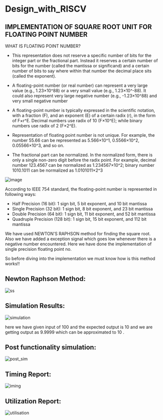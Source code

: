 # Design_with_RISCV
## IMPLEMENTATION OF SQUARE ROOT UNIT FOR FLOATING POINT NUMBER

WHAT IS FLOATING POINT NUMBER?

- This representation does not reserve a specific number of bits for the integer part or
the fractional part. Instead it reserves a certain number of bits for the number (called
the mantissa or significand) and a certain number of bits to say where within that
number the decimal place sits (called the exponent).
- A floating-point number (or real number) can represent a very large value (e.g.,
1.23×10^88) or a very small value (e.g., 1.23×10^-88). It could also represent very
large negative number (e.g., -1.23×10^88) and very small negative number

- A floating-point number is typically expressed in the scientific notation, with a fraction
(F), and an exponent (E) of a certain radix (r), in the form of F×r^E. Decimal numbers
use radix of 10 (F×10^E); while binary numbers use radix of 2 (F×2^E).
- Representation of floating point number is not unique. For example, the number 55.66
can be represented as 5.566×10^1, 0.5566×10^2, 0.05566×10^3, and so on.
 
 - The fractional part can be normalized. In the normalized form, there is only a single
non-zero digit before the radix point. For example, decimal number 123.4567 can be
normalized as 1.234567×10^2; binary number 1010.1011 can be normalized as
1.0101011×2^3

![image](https://github.com/shivi2207sahay/Design_with_RISCV/assets/141152904/ed4af433-3e34-4be9-bc16-18952d361f18)

According to IEEE 754 standard, the floating-point number is represented in following
ways:

- Half Precision (16 bit): 1 sign bit, 5 bit exponent, and 10 bit mantissa
- Single Precision (32 bit): 1 sign bit, 8 bit exponent, and 23 bit mantissa
- Double Precision (64 bit): 1 sign bit, 11 bit exponent, and 52 bit mantissa
- Quadruple Precision (128 bit): 1 sign bit, 15 bit exponent, and 112 bit mantissa

We have used NEWTON'S RAPHSON method for finding the square root. Also we have added a exception signal which goes low whenever there is a negative number encountered. Here we have done the implementation of single precision floating point no. 

So before diving into the implementation we must know how is this method works!!

## Newton Raphson Method:


![ss](https://github.com/shivi2207sahay/Design_with_RISCV/assets/141152904/b5b5769b-8e02-4ae4-8a33-9657432cc92a)





## Simulation Results:

![simulation](https://github.com/shivi2207sahay/Design_with_RISCV/assets/141152904/88b562a1-7000-4bfe-88d1-5edfb17905f7)

here we have given input of 100 and the expected output is 10 and we are getting output as 9.9999 which can be approximated to 10 .

## Post functionality simulation:

![post_sim](https://github.com/shivi2207sahay/Design_with_RISCV/assets/141152904/fd67a5fd-f0e9-44ae-95c6-7d148f6e23d7)

## Timing Report:
![iming](https://github.com/shivi2207sahay/Design_with_RISCV/assets/141152904/263a95db-cb0c-4c76-92d8-8a7265aba2e3)


## Utilization Report:


![utilisation](https://github.com/shivi2207sahay/Design_with_RISCV/assets/141152904/ee5ff6da-af8e-4cd2-b54e-91fa623c974f)



